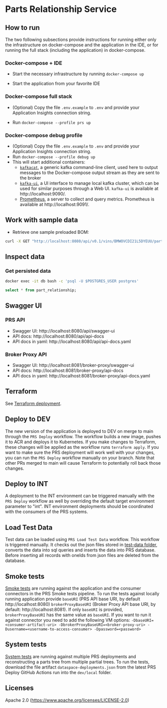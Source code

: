# Parts Relationship Service

## How to run

The two following subsections provide instructions for running either only the infrastructure on docker-compose and the application in the IDE, or for running the full stack (including the application) in docker-compose.

### Docker-compose + IDE

* Start the necessary infrastructure by running `docker-compose up`

* Start the application from your favorite IDE

### Docker-compose full stack

* (Optional) Copy the file `.env.example` to `.env` and provide your Application Insights connection string.

* Run `docker-compose --profile prs up`

### Docker-compose debug profile

* (Optional) Copy the file `.env.example` to `.env` and provide your Application Insights connection string.
* Run `docker-compose --profile debug up`
* This will start additional containers:
  * [`kafkacat`](https://docs.confluent.io/platform/current/app-development/kafkacat-usage.html), a generic kafka command-line client, used here to output messages to the Docker-compose output stream as they are sent to the broker
  * [`kafka-ui`](https://github.com/provectus/kafka-ui), a UI interface to manage local kafka cluster, which can be used for similar purposes through a Web UI. `kafka-ui` is available at http://localhost:9090/.
  * [Prometheus](https://prometheus.io/docs/introduction/overview/), a server to collect and query metrics. Prometheus is available at http://localhost:9091/.

## Work with sample data

* Retrieve one sample preloaded BOM:

```bash
curl -X GET "http://localhost:8080/api/v0.1/vins/BMWOVCDI21L5DYEUU/partsTree?view=AS_BUILT"
```

## Inspect data

### Get persisted data

```bash
docker exec -it db bash -c 'psql -U $POSTGRES_USER postgres'
```

```sql
select * from part_relationship;
```

## Swagger UI

### PRS API

- Swagger UI: http://localhost:8080/api/swagger-ui
- API docs: http://localhost:8080/api/api-docs
- API docs in yaml:  http://localhost:8080/api/api-docs.yaml

### Broker Proxy API

- Swagger UI: http://localhost:8081/broker-proxy/swagger-ui
- API docs: http://localhost:8081/broker-proxy/api-docs
- API docs in yaml:  http://localhost:8081/broker-proxy/api-docs.yaml

## Terraform

See [Terraform deployment](terraform).

## Deploy to DEV

The new version of the application is deployed to DEV on merge to main through the `PRS Deploy` workflow.
The workflow builds a new image, pushes it to ACR and deploys it to Kubernetes. If you make changes to Terraform, these changes will be applied as the workflow runs `terraform apply`.
If you want to make sure the PRS deployment will work well with your changes, you can run the `PRS Deploy` workflow manually on your branch. Note that other PRs merged to main will cause Terraform to potentially roll back those changes.

## Deploy to INT

A deployment to the INT environment can be triggered manually with the `PRS Deploy` workflow as well by overriding the default target environment parameter to "int". INT environment deployments should be coordinated with the consumers of the PRS systems.

## Load Test Data

Test data can be loaded using `PRS Load Test Data` workflow. This workflow is triggered manually. It checks out the json files stored in
[test-data folder](./coreservices/partsrelationshipservice/cd/test-data), converts the data into sql queries and inserts the data into PRS database.
Before inserting all records with oneIds from json files are deleted from the database.

## Smoke tests

[Smoke tests](integration-tests/src/test/java/net/catenax/prs/smoketest) are running against the application and the consumer connectors in the PRS Smoke tests pipeline.
To run the tests against locally running application provide `baseURI` (PRS API base URI, by default http://localhost:8080) `brokerProxyBaseURI` (Broker Proxy API base URI, by default: http://localhost:8081). If only `baseURI` is provided, `brokerProxyBaseURI` has the same value as `baseURI`.
If you want to run it against connector you need to add the following VM options:
`-DbaseURI=<consumer-artifact-uri> -DbrokerProxyBaseURI=<broker-proxy-uri> -Dusername=<username-to-access-consumer> -Dpassword=<password>`

## System tests

[System tests](integration-tests/src/test/java/net/catenax/prs/systemtest) are running against multiple PRS deployments and reconstructing a parts tree from multiple partial trees.
To run the tests, download the file artifact `dataspace-deployments.json` from the latest PRS Deploy GitHub Actions run into the `dev/local` folder.

## Licenses
Apache 2.0 (https://www.apache.org/licenses/LICENSE-2.0)
